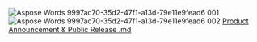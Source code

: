 ![Aspose Words 9997ac70-35d2-47f1-a13d-79e11e9fead6 001](https://github.com/MY-Chris/RKCrossWord/assets/69946546/d9595df1-6535-45df-909c-50b3ace86633)
![Aspose Words 9997ac70-35d2-47f1-a13d-79e11e9fead6 002](https://github.com/MY-Chris/RKCrossWord/assets/69946546/1ba0cc08-cefa-429b-be43-bef6ce2faaad)
[Product Announcement & Public Release .md](https://github.com/MY-Chris/RKCrossWord/files/11580792/Product.Announcement.Public.Release.md)
